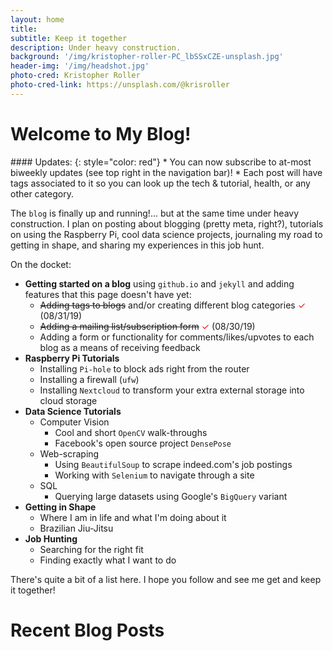 ```yaml
---
layout: home
title: 
subtitle: Keep it together
description: Under heavy construction.
background: '/img/kristopher-roller-PC_lbSSxCZE-unsplash.jpg'
header-img: '/img/headshot.jpg'
photo-cred: Kristopher Roller
photo-cred-link: https://unsplash.com/@krisroller
---
```


# Welcome to My Blog! 

<p></p>
#### Updates:
{: style="color: red"}
* You can now subscribe to at-most biweekly updates (see top right in the navigation bar)!
* Each post will have tags associated to it so you can look up the tech & tutorial, health, or any other category.

The `blog` is finally up and running!... but at the same time under heavy construction. I plan on posting about blogging (pretty meta, right?), tutorials on using the Raspberry Pi,
    cool data science projects, journaling my road to getting in shape, and sharing my experiences in this job hunt.

On the docket:
* **Getting started on a blog** using `github.io` and `jekyll` and adding features that this page doesn't have yet:
  * ~~Adding tags to blogs~~ and/or creating different blog categories <font color='red'>✓</font> (08/31/19)
  * ~~Adding a mailing list/subscription form~~ <font color='red'>✓</font> (08/30/19)
  * Adding a form or functionality for comments/likes/upvotes to each blog as a means of receiving feedback 
* **Raspberry Pi Tutorials**
  * Installing `Pi-hole` to block ads right from the router
  * Installing a firewall (`ufw`)
  * Installing `Nextcloud` to transform your extra external storage into cloud storage
* **Data Science Tutorials**
  * Computer Vision
    * Cool and short `OpenCV` walk-throughs
    * Facebook's open source project `DensePose`
  * Web-scraping
    * Using `BeautifulSoup` to scrape indeed.com's job postings
    * Working with `Selenium` to navigate through a site
  * SQL
    * Querying large datasets using Google's `BigQuery` variant 
* **Getting in Shape**
  * Where I am in life and what I'm doing about it
  * Brazilian Jiu-Jitsu
* **Job Hunting**
  * Searching for the right fit
  * Finding exactly what I want to do

There's quite a bit of a list here. I hope you follow and see me get and keep it together!

# Recent Blog Posts
